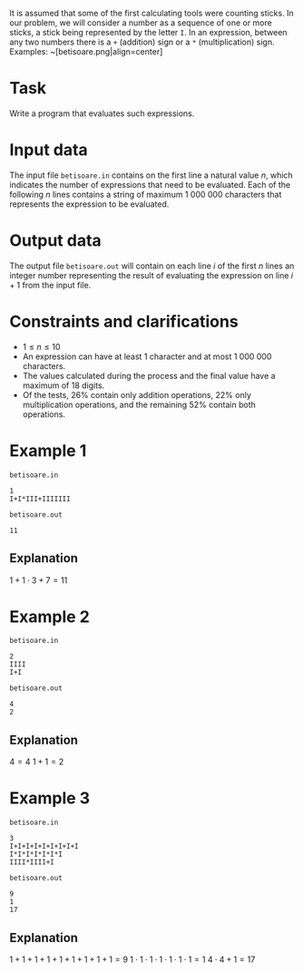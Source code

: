 It is assumed that some of the first calculating tools were counting sticks. In our problem, we will consider a number as a sequence of one or more sticks, a stick being represented by the letter `I`. In an expression, between any two numbers there is a `+` (addition) sign or a `*` (multiplication) sign.
Examples:
~[betisoare.png|align=center]

# Task

Write a program that evaluates such expressions.

# Input data

The input file `betisoare.in` contains on the first line a natural value $n$, which indicates the number of expressions that need to be evaluated. Each of the following $n$ lines contains a string of maximum $1 \ 000 \ 000$ characters that represents the expression to be evaluated.

# Output data

The output file `betisoare.out` will contain on each line $i$ of the first $n$ lines an integer number representing the result of evaluating the expression on line $i + 1$ from the input file.

# Constraints and clarifications

* $1 \leq n \leq 10$
* An expression can have at least $1$ character and at most $1 \ 000 \ 000$ characters.
* The values calculated during the process and the final value have a maximum of $18$ digits.
* Of the tests, $26\%$ contain only addition operations, $22\%$ only multiplication operations, and the remaining $52\%$ contain both operations.

# Example 1

`betisoare.in`
```
1
I+I*III+IIIIIII
```

`betisoare.out`
```
11
```

## Explanation

$1 + 1 \cdot 3 + 7 = 11$

# Example 2

`betisoare.in`
```
2
IIII
I+I
```

`betisoare.out`
```
4
2
```

## Explanation

$4 = 4$
$1 + 1 = 2$

# Example 3

`betisoare.in`
```
3
I+I+I+I+I+I+I+I+I
I*I*I*I*I*I*I
IIII*IIII+I
```

`betisoare.out`
```
9
1
17
```

## Explanation

$1 + 1 + 1 + 1 + 1 + 1 + 1 + 1 + 1 = 9$
$1 \cdot 1 \cdot 1 \cdot 1 \cdot 1 \cdot 1 \cdot 1 = 1$
$4 \cdot 4 + 1 = 17$